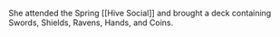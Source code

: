 She attended the Spring [[Hive Social]] and brought a deck containing Swords, Shields, Ravens, Hands, and Coins. 